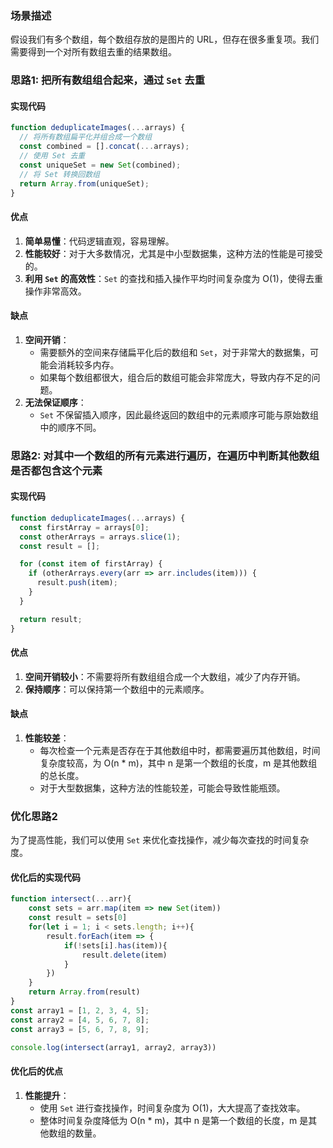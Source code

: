 ### 场景描述
假设我们有多个数组，每个数组存放的是图片的 URL，但存在很多重复项。我们需要得到一个对所有数组去重的结果数组。

### 思路1: 把所有数组组合起来，通过 `Set` 去重

#### 实现代码

```javascript
function deduplicateImages(...arrays) {
  // 将所有数组扁平化并组合成一个数组
  const combined = [].concat(...arrays);
  // 使用 Set 去重
  const uniqueSet = new Set(combined);
  // 将 Set 转换回数组
  return Array.from(uniqueSet);
}
```

#### 优点

1. **简单易懂**：代码逻辑直观，容易理解。
2. **性能较好**：对于大多数情况，尤其是中小型数据集，这种方法的性能是可接受的。
3. **利用 `Set` 的高效性**：`Set` 的查找和插入操作平均时间复杂度为 O(1)，使得去重操作非常高效。

#### 缺点

1. **空间开销**：
   - 需要额外的空间来存储扁平化后的数组和 `Set`，对于非常大的数据集，可能会消耗较多内存。
   - 如果每个数组都很大，组合后的数组可能会非常庞大，导致内存不足的问题。
2. **无法保证顺序**：
   - `Set` 不保留插入顺序，因此最终返回的数组中的元素顺序可能与原始数组中的顺序不同。

### 思路2: 对其中一个数组的所有元素进行遍历，在遍历中判断其他数组是否都包含这个元素

#### 实现代码

```javascript
function deduplicateImages(...arrays) {
  const firstArray = arrays[0];
  const otherArrays = arrays.slice(1);
  const result = [];

  for (const item of firstArray) {
    if (otherArrays.every(arr => arr.includes(item))) {
      result.push(item);
    }
  }

  return result;
}
```

#### 优点

1. **空间开销较小**：不需要将所有数组组合成一个大数组，减少了内存开销。
2. **保持顺序**：可以保持第一个数组中的元素顺序。

#### 缺点

1. **性能较差**：
   - 每次检查一个元素是否存在于其他数组中时，都需要遍历其他数组，时间复杂度较高，为 O(n * m)，其中 n 是第一个数组的长度，m 是其他数组的总长度。
   - 对于大型数据集，这种方法的性能较差，可能会导致性能瓶颈。

### 优化思路2

为了提高性能，我们可以使用 `Set` 来优化查找操作，减少每次查找的时间复杂度。

#### 优化后的实现代码

```javascript
function intersect(...arr){
	const sets = arr.map(item => new Set(item))
	const result = sets[0]
	for(let i = 1; i < sets.length; i++){
		result.forEach(item => {
			if(!sets[i].has(item)){
				result.delete(item)
			}
		})
	}
	return Array.from(result)
}
const array1 = [1, 2, 3, 4, 5];
const array2 = [4, 5, 6, 7, 8];
const array3 = [5, 6, 7, 8, 9];

console.log(intersect(array1, array2, array3))
```

#### 优化后的优点

1. **性能提升**：
   - 使用 `Set` 进行查找操作，时间复杂度为 O(1)，大大提高了查找效率。
   - 整体时间复杂度降低为 O(n * m)，其中 n 是第一个数组的长度，m 是其他数组的数量。
